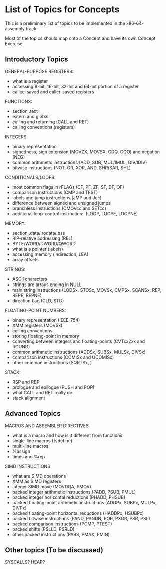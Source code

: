 # List of Topics for Concepts

This is a preliminary list of topics to be implemented in the x86-64-assembly track.

Most of the topics should map onto a Concept and have its own Concept Exercise.

## Introductory Topics

GENERAL-PURPOSE REGISTERS:
- what is a register
- accessing 8-bit, 16-bit, 32-bit and 64-bit portion of a register
- callee-saved and caller-saved registers

FUNCTIONS:
- section .text
- extern and global
- calling and returning (CALL and RET)
- calling conventions (registers)

INTEGERS:
- binary representation
- signedness, sign extension (MOVZX, MOVSX, CDQ, CQO) and negation (NEG)
- common arithmetic instructions (ADD, SUB, MUL/IMUL, DIV/IDIV)
- bitwise instructions (NOT, OR, XOR, AND, SHR/SAR, SHL)

CONDITIONALS/LOOPS:
- most common flags in rFLAGs (CF, PF, ZF, SF, DF, OF)
- comparison instructions (CMP and TEST)
- labels and jump instructions (JMP and Jcc)
- difference between signed and unsigned jumps
- branchless instructions (CMOVcc and SETcc)
- additional loop-control instructions (LOOP, LOOPE, LOOPNE)

MEMORY:
- section .data/.rodata/.bss
- RIP-relative addressing (REL)
- BYTE/WORD/DWORD/QWORD
- what is a pointer (labels)
- accessing memory (indirection, LEA)
- array offsets

STRINGS:
- ASCII characters
- strings are arrays ending in NULL
- main string instructions (LODSx, STOSx, MOVSx, CMPSx, SCANSx, REP, REPE, REPNE)
- direction flag (CLD, STD)

FLOATING-POINT NUMBERS:
- binary representation (IEEE-754)
- XMM registers (MOVSx)
- calling conventions
- storing floating-point in memory
- converting between integers and floating-points (CVTxx2xx and ROUND)
- common arithmetic instructions (ADDSx, SUBSx, MULSx, DIVSx)
- comparison instructions (COMISx and UCOMISx)
- other common instructions (SQRTSx, )

STACK:
- RSP and RBP
- prologue and epilogue (PUSH and POP)
- what CALL and RET really do
- stack alignment

## Advanced Topics

MACROS AND ASSEMBLER DIRECTIVES
- what is a macro and how is it different from functions
- single-line macros (%define)
- multi-line macros
- %assign
- times and %rep

SIMD INSTRUCTIONS
- what are SIMD operations
- XMM as SIMD registers
- integer SIMD move (MOVDQA, PMOV)
- packed integer arithmetic instructions (PADD, PSUB, PMUL)
- packed integer horizontal reductions (PHADD, PHSUB)
- packed floating-point arithmetic instructions (ADDPx, SUBPx, MULPx, DIVPx)
- packed floating-point horizontal reductions (HADDPx, HSUBPx)
- packed bitwise instructions (PAND, PANDN, POR, PXOR, PSR, PSL)
- packed comparison instructions (PCMP, PTEST)
- packed shifts (PSLLD, PSRLD)
- other packed instructions (PABS, PMAX, PMIN)

## Other topics (To be discussed)

SYSCALLS?
HEAP?

